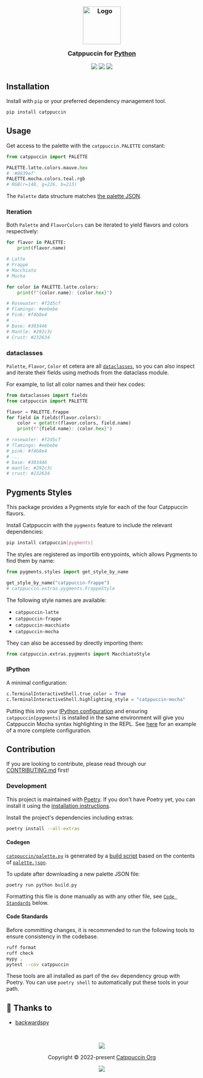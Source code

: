 <h3 align="center">
	<img src="https://raw.githubusercontent.com/catppuccin/catppuccin/main/assets/logos/exports/1544x1544_circle.png" width="100" alt="Logo"/><br/>
	<img src="https://raw.githubusercontent.com/catppuccin/catppuccin/main/assets/misc/transparent.png" height="30" width="0px"/>
	Catppuccin for <a href="https://www.python.org/">Python</a>
	<img src="https://raw.githubusercontent.com/catppuccin/catppuccin/main/assets/misc/transparent.png" height="30" width="0px"/>
</h3>

<p align="center">
	<a href="https://github.com/catppuccin/python/stargazers"><img src="https://img.shields.io/github/stars/catppuccin/python?colorA=363a4f&colorB=b7bdf8&style=for-the-badge"></a>
	<a href="https://github.com/catppuccin/python/issues"><img src="https://img.shields.io/github/issues/catppuccin/python?colorA=363a4f&colorB=f5a97f&style=for-the-badge"></a>
	<a href="https://github.com/catppuccin/python/contributors"><img src="https://img.shields.io/github/contributors/catppuccin/python?colorA=363a4f&colorB=a6da95&style=for-the-badge"></a>
</p>

## Installation

Install with `pip` or your preferred dependency management tool.

```bash
pip install catppuccin
```

## Usage

Get access to the palette with the `catppuccin.PALETTE` constant:

```python
from catppuccin import PALETTE

PALETTE.latte.colors.mauve.hex
# '#8839ef'
PALETTE.mocha.colors.teal.rgb
# RGB(r=148, g=226, b=213)
```

The `Palette` data structure matches [the palette JSON](https://github.com/catppuccin/palette/blob/main/palette.json).

### Iteration

Both `Palette` and `FlavorColors` can be iterated to yield flavors and colors respectively:

```python
for flavor in PALETTE:
    print(flavor.name)

# Latte
# Frappé
# Macchiato
# Mocha

for color in PALETTE.latte.colors:
    print(f"{color.name}: {color.hex}")

# Rosewater: #f2d5cf
# Flamingo: #eebebe
# Pink: #f4b8e4
# ...
# Base: #303446
# Mantle: #292c3c
# Crust: #232634
```

### dataclasses

`Palette`, `Flavor`, `Color` et cetera are all [`dataclasses`](https://docs.python.org/3/library/dataclasses.html),
so you can also inspect and iterate their fields using methods from the dataclass module.

For example, to list all color names and their hex codes:

```python
from dataclasses import fields
from catppuccin import PALETTE

flavor = PALETTE.frappe
for field in fields(flavor.colors):
    color = getattr(flavor.colors, field.name)
    print(f"{field.name}: {color.hex}")

# rosewater: #f2d5cf
# flamingo: #eebebe
# pink: #f4b8e4
# ...
# base: #303446
# mantle: #292c3c
# crust: #232634
```

## Pygments Styles

This package provides a Pygments style for each of the four Catppuccin flavors.

Install Catppuccin with the `pygments` feature to include the relevant dependencies:

```bash
pip install catppuccin[pygments]
```

The styles are registered as importlib entrypoints, which allows Pygments to
find them by name:

```python
from pygments.styles import get_style_by_name

get_style_by_name("catppuccin-frappe")
# catppuccin.extras.pygments.FrappeStyle
```

The following style names are available:

 - `catppuccin-latte`
 - `catppuccin-frappe`
 - `catppuccin-macchiato`
 - `catppuccin-mocha`

They can also be accessed by directly importing them:

```python
from catppuccin.extras.pygments import MacchiatoStyle
```

### IPython

A minimal configuration:

```python
c.TerminalInteractiveShell.true_color = True
c.TerminalInteractiveShell.highlighting_style = "catppuccin-mocha"
```

Putting this into your [IPython configuration](https://ipython.readthedocs.io/en/stable/config/intro.html)
and ensuring `catppuccin[pygments]` is installed in the same environment will
give you Catppuccin Mocha syntax highlighting in the REPL. See [here](https://github.com/backwardspy/dots/blob/f6991570d6691212e27e266517656192f910ccbf/dot_config/ipython/profile_default/ipython_config.py)
for an example of a more complete configuration.

## Contribution

If you are looking to contribute, please read through our
[CONTRIBUTING.md](https://github.com/catppuccin/.github/blob/main/CONTRIBUTING.md)
first!

### Development

This project is maintained with [Poetry](https://python-poetry.org). If you
don't have Poetry yet, you can install it using the [installation
instructions](https://python-poetry.org/docs/#installation).

Install the project's dependencies including extras:

```bash
poetry install --all-extras
```

#### Codegen

[`catppuccin/palette.py`](./catppuccin/palette.py) is generated by a [build script](`./build.py`) based on the contents of [`palette.json`](./palette.json).

To update after downloading a new palette JSON file:

```console
poetry run python build.py
```

Formatting this file is done manually as with any other file, see [`Code Standards`](#code-standards) below.

#### Code Standards

Before committing changes, it is recommended to run the following tools to
ensure consistency in the codebase.

```bash
ruff format
ruff check
mypy .
pytest --cov catppuccin
```

These tools are all installed as part of the `dev` dependency group with
Poetry. You can use `poetry shell` to automatically put these tools in your
path.


## 💝 Thanks to

- [backwardspy](https://github.com/backwardspy)

&nbsp;

<p align="center">
	<img src="https://raw.githubusercontent.com/catppuccin/catppuccin/main/assets/footers/gray0_ctp_on_line.svg?sanitize=true" />
</p>
<p align="center">
	Copyright &copy; 2022-present <a href="https://github.com/catppuccin" target="_blank">Catppuccin Org</a>
</p>
<p align="center">
	<a href="https://github.com/catppuccin/catppuccin/blob/main/LICENSE"><img src="https://img.shields.io/static/v1.svg?style=for-the-badge&label=License&message=MIT&logoColor=d9e0ee&colorA=363a4f&colorB=b7bdf8"/></a>
</p>
